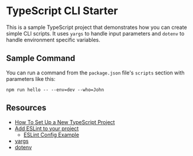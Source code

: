 # TypeScript CLI Starter

This is a sample TypeScript project that demonstrates how you can create simple CLI scripts. It uses `yargs` to handle input parameters and `dotenv` to handle environment specific variables. 

## Sample Command

You can run a command from the `package.json` file's `scripts` section with parameters like this:

`npm run hello -- --env=dev --who=John`

## Resources

- [How To Set Up a New TypeScript Project](https://www.digitalocean.com/community/tutorials/typescript-new-project)
- [Add ESLint to your project](https://typescript-eslint.io/getting-started/)
    - [ESLint Config Example](https://github.com/typescript-eslint/typescript-eslint/blob/main/eslint.config.mjs)
- [yargs](https://www.npmjs.com/package/yargs)
- [dotenv](https://www.npmjs.com/package/dotenv)
